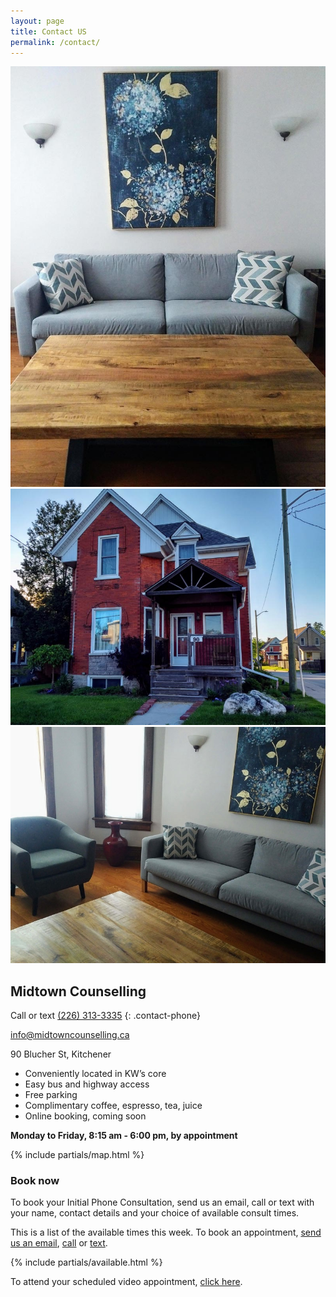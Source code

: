 ```yaml
---
layout: page
title: Contact US
permalink: /contact/
---
```

<div class="contact-images"><div class="image-container aspect3x4"><div class="resizer"><img src="/assets/images/couch.jpg"></div></div><div class="image-container aspect4x3"><div class="resizer"><img src="/assets/images/house.jpg"></div></div><div class="image-container aspect4x3"><div class="resizer"><img src="/assets/images/table.jpg"></div></div></div>

<div class="row">
<div class="col contact-info" markdown="1">

## Midtown Counselling

Call or text [(226) 313-3335](tel:2263133335)
{: .contact-phone}

[info@midtowncounselling.ca](mailto:info@midtowncounselling.ca)

90 Blucher St, Kitchener

- Conveniently located in KW’s core
- Easy bus and highway access
- Free parking
- Complimentary coffee, espresso, tea, juice
- Online booking, coming soon

**Monday to Friday, 8:15 am - 6:00 pm, by appointment**

</div>
<div class="col">
    {% include partials/map.html %}
</div>
</div>

### Book now

To book your Initial Phone Consultation, send us an email, call or text with your name, contact details and your choice of available consult times.

This is a list of the available times this week. To book an appointment, [send us an email](mailto:info@midtowncounselling.ca), [call](tel:2263133335) or [text](sms:2263133335?body=I%27m%20interested%20in%20booking%20an%20appointment.).

{% include partials/available.html %}

To attend your scheduled video appointment, [click here](/session).